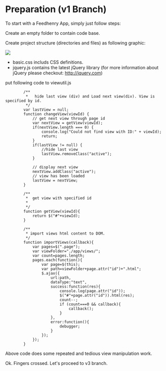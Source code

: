 # Preparation (v1 Branch)

To start with a Feedhenry App, simply just follow steps:

Create an empty folder to contain code base.

Create project structure (directories and files) as following graphic:

<img src="https://github.com/keyang-feedhenry/fh-mvc-simple/raw/v1/docs/structure.png"/>


* basic.css includs CSS definitions.
* jquery.js contains the latest jQuery library (for more information about jQuery please checkout: http://jquery.com)

put following code to viewutil.js

			
			/**
			 * 	 hide last view (div) and Load next view(div). View is specified by id.
			 */
			var lastView = null;
			function changeView(viewId) {
				// get next view through page id
				var nextView = getView(viewId);
				if(nextView.length === 0) {
					console.log("Could not find view with ID:" + viewId);
					return;
				}
				if(lastView != null) {
					//hide last view
					lastView.removeClass("active");
				}
			
				// display next view
				nextView.addClass("active");
				// view has been loaded
				lastView = nextView;
			}
			
			/**
			 *  get view with specified id
			 * 
			 */
			function getView(viewId){
				return $("#"+viewId);
			}
			
			/**
			 * import views html content to DOM.
			 */
			function importViews(callback){
				var pages=$(".page");
				var viewFolder="./app/views/";
				var count=pages.length;
				pages.each(function(){
					var page=$(this);
					var path=viewFolder+page.attr("id")+".html";
					$.ajax({
						url:path,
						dataType:"text",
						success:function(res){
							console.log(page.attr("id"));
							$("#"+page.attr("id")).html(res);
							count--;
							if (count===0 && callback){
								callback();
							}
						},
						error:function(){
							debugger;
						}
					});
				});
			}
			
Above code does some repeated and tedious view manipulation work.

Ok. Fingers crossed. Let's proceed to v3 branch.

